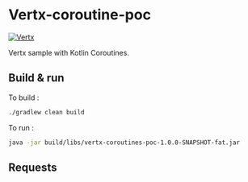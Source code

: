 # Vertx-coroutine-poc

[![Vertx](https://img.shields.io/badge/vert.x-3.8.3-purple.svg)](https://vertx.io)

Vertx sample with Kotlin Coroutines.

## Build & run

To build :

```bash
./gradlew clean build
```

To run :

```bash
java -jar build/libs/vertx-coroutines-poc-1.0.0-SNAPSHOT-fat.jar
```

## Requests


